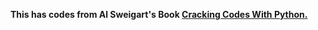 <b>This has codes from Al Sweigart's Book <a href="https://inventwithpython.com/cracking">Cracking Codes With Python.</a>
